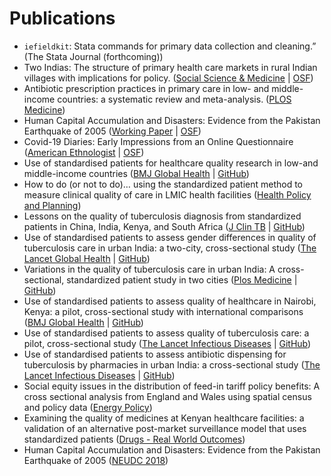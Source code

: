 # Publications

- `iefieldkit`: Stata commands for primary data collection and cleaning.” (The Stata Journal (forthcoming))
- Two Indias: The structure of primary health care markets in rural Indian villages with implications for policy. ([Social Science & Medicine](https://doi.org/10.1016/j.socscimed.2020.112799) | [OSF](https://osf.io/3usjc/))
- Antibiotic prescription practices in primary care in low- and middle-income countries: a systematic review and meta-analysis. ([PLOS Medicine](https://journals.plos.org/plosmedicine/article?id=10.1371%2Fjournal.pmed.1003139))
- Human Capital Accumulation and Disasters: Evidence from the Pakistan Earthquake of 2005 ([Working Paper](https://assets.publishing.service.gov.uk/media/5ed0d6f486650c76b2fe74f6/RISE_WP-039_Adrabi_Daniels_Das_0.pdf) | [OSF](https://osf.io/3qg98/))
- Covid-19 Diaries: Early Impressions from an Online Questionnaire ([American Ethnologist](https://americanethnologist.org/features/collections/covid-19-and-student-focused-concerns-threats-and-possibilities/covid-19-diaries-early-impressions-from-an-online-questionnaire) | [OSF](https://osf.io/ry3km/))
- Use of standardised patients for healthcare quality research in low-and middle-income countries ([BMJ Global Health](https://gh.bmj.com/content/4/5/e001669) | [GitHub](https://github.com/qutubproject/bmjgh2019))
- How to do (or not to do)… using the standardized patient method to measure clinical quality of care in LMIC health facilities ([Health Policy and Planning](https://academic.oup.com/heapol/advance-article/doi/10.1093/heapol/czz078/5551391))
- Lessons on the quality of tuberculosis diagnosis from standardized patients in China, India, Kenya, and South Africa ([J Clin TB](https://www.sciencedirect.com/science/article/pii/S2405579419300270) | [GitHub](https://github.com/qutubproject/jclintb2019))
- Use of standardised patients to assess gender differences in quality of tuberculosis care in urban India: a two-city, cross-sectional study ([The Lancet Global Health](https://www.thelancet.com/journals/langlo/article/PIIS2214-109X(19)30031-2/fulltext) | [GitHub](https://github.com/qutubproject/lancetgh2019))
- Variations in the quality of tuberculosis care in urban India: A cross-sectional, standardized patient study in two cities ([Plos Medicine](https://doi.org/10.1371/journal.pmed.1002653) | [GitHub](https://github.com/qutubproject/plosmed2018))
- Use of standardised patients to assess quality of healthcare in Nairobi, Kenya: a pilot, cross-sectional study with international comparisons ([BMJ Global Health](http://gh.bmj.com/content/2/2/e000333) | [GitHub](http://gh.bmj.com/content/2/2/e000333))
- Use of standardised patients to assess quality of tuberculosis care: a pilot, cross-sectional study ([The Lancet Infectious Diseases](http://www.sciencedirect.com/science/article/pii/S1473309915000778) | [GitHub](https://www.github.com/qutubproject/lancetid2015))
- Use of standardised patients to assess antibiotic dispensing for tuberculosis by pharmacies in urban India: a cross-sectional study ([The Lancet Infectious Diseases](http://www.sciencedirect.com/science/article/pii/S1473309916302158) | [GitHub](https://www.github.com/qutubproject/lancetid2016))
- Social equity issues in the distribution of feed-in tariff policy benefits: A cross sectional analysis from England and Wales using spatial census and policy data ([Energy Policy](https://www.sciencedirect.com/science/article/pii/S0301421517301878))
- Examining the quality of medicines at Kenyan healthcare facilities: a validation of an alternative post-market surveillance model that uses standardized patients ([Drugs - Real World Outcomes](https://link.springer.com/article/10.1007/s40801-016-0100-7))
- Human Capital Accumulation and Disasters: Evidence from the Pakistan Earthquake of 2005 ([NEUDC 2018](http://barrett.dyson.cornell.edu/NEUDC/paper_120.pdf))
